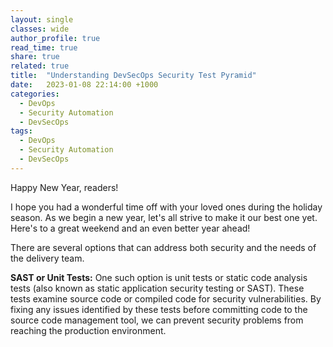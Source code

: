 ```yaml
---
layout: single
classes: wide
author_profile: true
read_time: true
share: true
related: true
title:  "Understanding DevSecOps Security Test Pyramid"
date:   2023-01-08 22:14:00 +1000
categories:
  - DevOps
  - Security Automation
  - DevSecOps
tags:
  - DevOps
  - Security Automation
  - DevSecOps
---
```


Happy New Year, readers! 

I hope you had a wonderful time off with your loved ones during the holiday season. As we begin a new year, let's all strive to make it our best one yet. Here's to a great weekend and an even better year ahead!


There are several options that can address both security and the needs of the delivery team. 

**SAST or Unit Tests:** One such option is unit tests or static code analysis tests (also known as static application security testing or SAST). These tests examine source code or compiled code for security vulnerabilities. By fixing any issues identified by these tests before committing code to the source code management tool, we can prevent security problems from reaching the production environment.


